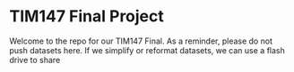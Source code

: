 # TIM147 Final Project

Welcome to the repo for our TIM147 Final. As a reminder, please do not push datasets here. If we simplify or reformat datasets, we can use a flash drive to share
